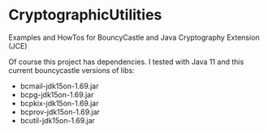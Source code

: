 # CryptographicUtilities
Examples and HowTos for BouncyCastle and Java Cryptography Extension (JCE)

Of course this project has dependencies. I tested with Java 11 and this current bouncycastle versions of libs:
- bcmail-jdk15on-1.69.jar
- bcpg-jdk15on-1.69.jar
- bcpkix-jdk15on-1.69.jar
- bcprov-jdk15on-1.69.jar
- bcutil-jdk15on-1.69.jar
